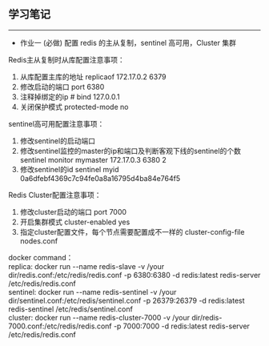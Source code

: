 ## 学习笔记
----
- 作业一 (必做) 配置 redis 的主从复制，sentinel 高可用，Cluster 集群

Redis主从复制时从库配置注意事项：
1. 从库配置主库的地址 replicaof 172.17.0.2 6379
2. 修改启动的端口 port 6380
3. 注释掉绑定的ip # bind 127.0.0.1
4. 关闭保护模式 protected-mode no

sentinel高可用配置注意事项：
1. 修改sentinel的启动端口
2. 修改sentinel监控的master的ip和端口及判断客观下线的sentinel的个数 sentinel monitor mymaster 172.17.0.3 6380 2
3. 修改sentinel的id sentinel myid 0a6dfebf4369c7c94fe0a8a16795d4ba84e764f5

Redis Cluster配置注意事项：
1. 修改cluster启动的端口 port 7000
2. 开启集群模式 cluster-enabled yes
3. 指定cluster配置文件，每个节点需要配置成不一样的 cluster-config-file nodes.conf

docker command：<br>
replica: docker run --name redis-slave -v /your dir/redis.conf:/etc/redis/redis.conf -p 6380:6380 -d redis:latest redis-server /etc/redis/redis.conf<br>
sentinel: docker run --name redis-sentinel -v /your dir/sentinel.conf:/etc/redis/sentinel.conf -p 26379:26379 -d redis:latest redis-sentinel /etc/redis/sentinel.conf<br>
cluster: docker run --name redis-cluster-7000 -v /your dir/redis-7000.conf:/etc/redis/redis.conf -p 7000:7000 -d redis:latest redis-server /etc/redis/redis.conf

